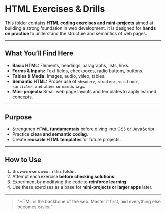 # HTML Exercises & Drills

This folder contains **HTML coding exercises and mini-projects** aimed at building a strong foundation in web development. It is designed for **hands on practice** to understand the structure and semantics of web pages.

---

## **What You’ll Find Here**
- **Basic HTML:** Elements, headings, paragraphs, lists, links.
- **Forms & Inputs:** Text fields, checkboxes, radio buttons, buttons.
- **Tables & Media:** Images, audio, video, tables.
- **Semantic HTML:** Proper use of `<header>`, `<footer>`, `<section>`, `<article>`, and other semantic tags.
- **Mini-projects:** Small web page layouts and templates to apply learned concepts.

---

## **Purpose**
- Strengthen **HTML fundamentals** before diving into CSS or JavaScript.
- Practice **clean and semantic coding**.
- Create **reusable HTML templates** for future projects.

---

## **How to Use**
1. Browse exercises in this folder.
2. Attempt each exercise **before checking solutions**.
3. Experiment by modifying the code to **reinforce learning**.
4. Use these exercises as a base for **mini-projects or larger apps** later.

---

> “HTML is the backbone of the web. Master it first, and everything else becomes easier.”
